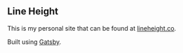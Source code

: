 ## Line Height

This is my personal site that can be found at [lineheight.co](https://www.lineheight.co).

Built using [Gatsby](https://www.gatsbyjs.org/).